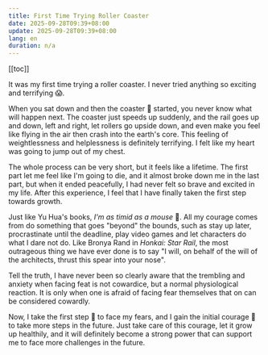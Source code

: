 ```yaml
---
title: First Time Trying Roller Coaster
date: 2025-09-28T09:39+08:00
update: 2025-09-28T09:39+08:00
lang: en
duration: n/a
---
```


[[toc]]

It was my first time trying a roller coaster. I never tried anything so exciting and terrifying 😱.

When you sat down and then the coaster 🎢 started, you never know what will happen next. The coaster just speeds up
suddenly, and the rail goes up and down, left and right, let rollers go upside down, and even make you feel like flying
in the air then crash into the earth's core. This feeling of weightlessness and helplessness is definitely terrifying. I
felt like my heart was going to jump out of my chest.

The whole process can be very short, but it feels like a lifetime. The first part let me feel like I'm going to die, and
it almost broke down me in the last part, but when it ended peacefully, I had never felt so brave and excited in my
life. After this experience, I feel that I have finally taken the first step towards growth.

Just like Yu Hua's books, _I'm as timid as a mouse_ 🐁. All my courage comes from do something that goes "beyond" the
bounds, such as stay up later, procrastinate until the deadline, play video games and let characters do what I dare not
do. Like Bronya Rand in _Honkai: Star Rail_, the most outrageous thing we have ever done is to say "I will, on behalf of
the will of the architects, thrust this spear into your nose".

Tell the truth, I have never been so clearly aware that the trembling and anxiety when facing feat is not cowardice, but
a normal physiological reaction. It is only when one is afraid of facing fear themselves that on can be considered
cowardly.

Now, I take the first step 👣 to face my fears, and I gain the initial courage 🥊 to take more steps in the future. Just take
care of this courage, let it grow up healthily, and it will definitely become a strong power that can support me to face
more challenges in the future.

